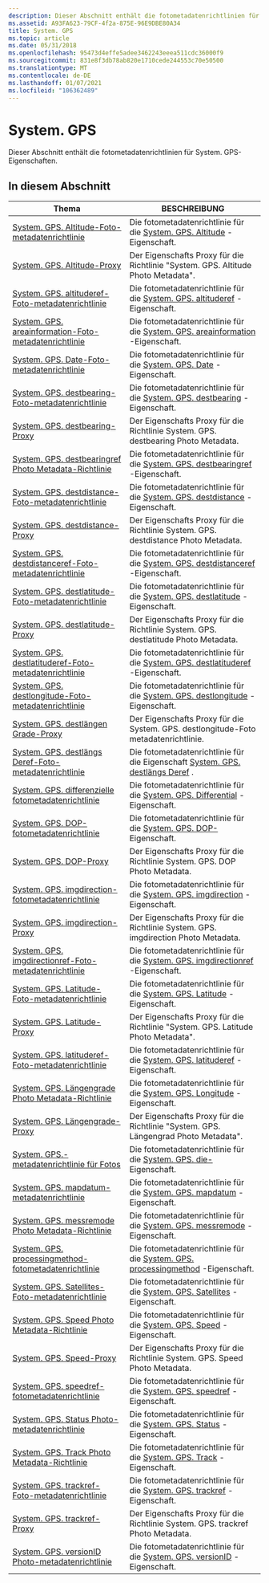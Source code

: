 ```yaml
---
description: Dieser Abschnitt enthält die fotometadatenrichtlinien für System. GPS-Eigenschaften.
ms.assetid: A93FA623-79CF-4f2a-875E-96E9DBE80A34
title: System. GPS
ms.topic: article
ms.date: 05/31/2018
ms.openlocfilehash: 95473d4effe5adee3462243eeea511cdc36000f9
ms.sourcegitcommit: 831e8f3db78ab820e1710cede244553c70e50500
ms.translationtype: MT
ms.contentlocale: de-DE
ms.lasthandoff: 01/07/2021
ms.locfileid: "106362489"
---
```

# <a name="systemgps"></a>System. GPS

Dieser Abschnitt enthält die fotometadatenrichtlinien für System. GPS-Eigenschaften.

## <a name="in-this-section"></a>In diesem Abschnitt



| Thema                                                                                                          | BESCHREIBUNG                                                                                                                                        |
|----------------------------------------------------------------------------------------------------------------|----------------------------------------------------------------------------------------------------------------------------------------------------|
| [System. GPS. Altitude-Foto-metadatenrichtlinie](-wic-photoprop-system-gps-altitude.md)<br/>                 | Die fotometadatenrichtlinie für die [System. GPS. Altitude](../properties/props-system-gps-altitude.md) -Eigenschaft.<br/>         |
| [System. GPS. Altitude-Proxy](-wic-photoprop-system-gps-altitude-proxy.md)<br/>                           | Der Eigenschafts Proxy für die Richtlinie "System. GPS. Altitude Photo Metadata".<br/>                                                                   |
| [System. GPS. altituderef-Foto-metadatenrichtlinie](-wic-photoprop-system-gps-altituderef.md)<br/>           | Die fotometadatenrichtlinie für die [System. GPS. altituderef](../properties/props-system-gps-altituderef.md) -Eigenschaft.<br/>      |
| [System. GPS. areainformation-Foto-metadatenrichtlinie](-wic-photoprop-system-gps-areainformation.md)<br/>   | Die fotometadatenrichtlinie für die [System. GPS. areainformation](../properties/props-system-gps-areainformation.md) -Eigenschaft.<br/>  |
| [System. GPS. Date-Foto-metadatenrichtlinie](-wic-photoprop-system-gps-date.md)<br/>                         | Die fotometadatenrichtlinie für die [System. GPS. Date](../properties/props-system-gps-date.md) -Eigenschaft.<br/>             |
| [System. GPS. destbearing-Foto-metadatenrichtlinie](-wic-photoprop-system-gps-destbearing.md)<br/>           | Die fotometadatenrichtlinie für die [System. GPS. destbearing](../properties/props-system-gps-destbearing.md) -Eigenschaft.<br/>      |
| [System. GPS. destbearing-Proxy](-wic-photoprop-system-gps-destbearing-proxy.md)<br/>                     | Der Eigenschafts Proxy für die Richtlinie System. GPS. destbearing Photo Metadata.<br/>                                                                |
| [System. GPS. destbearingref Photo Metadata-Richtlinie](-wic-photoprop-system-gps-destbearingref.md)<br/>     | Die fotometadatenrichtlinie für die [System. GPS. destbearingref](../properties/props-system-gps-destbearingref.md) -Eigenschaft.<br/>   |
| [System. GPS. destdistance-Foto-metadatenrichtlinie](-wic-photoprop-system-gps-destdistance.md)<br/>         | Die fotometadatenrichtlinie für die [System. GPS. destdistance](../properties/props-system-gps-destdistance.md) -Eigenschaft.<br/>     |
| [System. GPS. destdistance-Proxy](-wic-photoprop-system-gps-destdistance-proxy.md)<br/>                   | Der Eigenschafts Proxy für die Richtlinie System. GPS. destdistance Photo Metadata.<br/>                                                               |
| [System. GPS. destdistanceref-Foto-metadatenrichtlinie](-wic-photoprop-system-gps-destdistanceref.md)<br/>   | Die fotometadatenrichtlinie für die [System. GPS. destdistanceref](../properties/props-system-gps-destdistanceref.md) -Eigenschaft.<br/>  |
| [System. GPS. destlatitude-Foto-metadatenrichtlinie](-wic-photoprop-system-gps-destlatitude.md)<br/>         | Die fotometadatenrichtlinie für die [System. GPS. destlatitude](../properties/props-system-gps-destlatitude.md) -Eigenschaft.<br/>     |
| [System. GPS. destlatitude-Proxy](-wic-photoprop-system-gps-destlatitude-proxy.md)<br/>                   | Der Eigenschafts Proxy für die Richtlinie System. GPS. destlatitude Photo Metadata.<br/>                                                               |
| [System. GPS. destlatituderef-Foto-metadatenrichtlinie](-wic-photoprop-system-gps-destlatituderef.md)<br/>   | Die fotometadatenrichtlinie für die [System. GPS. destlatituderef](../properties/props-system-gps-destlatituderef.md) -Eigenschaft.<br/>  |
| [System. GPS. destlongitude-Foto-metadatenrichtlinie](-wic-photoprop-system-gps-destlongitude.md)<br/>       | Die fotometadatenrichtlinie für die [System. GPS. destlongitude](../properties/props-system-gps-destlongitude.md) -Eigenschaft.<br/>    |
| [System. GPS. destlängen Grade-Proxy](-wic-photoprop-system-gps-destlongitude-proxy.md)<br/>                 | Der Eigenschafts Proxy für die System. GPS. destlongitude-Foto metadatenrichtlinie.<br/>                                                              |
| [System. GPS. destlängs Deref-Foto-metadatenrichtlinie](-wic-photoprop-system-gps-destlongituderef.md)<br/> | Die fotometadatenrichtlinie für die Eigenschaft [System. GPS. destlängs Deref](../properties/props-system-gps-destlongituderef.md) .<br/> |
| [System. GPS. differenzielle fotometadatenrichtlinie](-wic-photoprop-system-gps-differential.md)<br/>         | Die fotometadatenrichtlinie für die [System. GPS. Differential](../properties/props-system-gps-differential.md) -Eigenschaft.<br/>     |
| [System. GPS. DOP-fotometadatenrichtlinie](-wic-photoprop-system-gps-dop.md)<br/>                           | Die fotometadatenrichtlinie für die [System. GPS. DOP-](../properties/props-system-gps-dop.md) Eigenschaft.<br/>              |
| [System. GPS. DOP-Proxy](-wic-photoprop-system-gps-dop-proxy.md)<br/>                                     | Der Eigenschafts Proxy für die Richtlinie System. GPS. DOP Photo Metadata.<br/>                                                                        |
| [System. GPS. imgdirection-fotometadatenrichtlinie](-wic-photoprop-system-gps-imgdirection.md)<br/>         | Die fotometadatenrichtlinie für die [System. GPS. imgdirection](../properties/props-system-gps-imgdirection.md) -Eigenschaft.<br/>     |
| [System. GPS. imgdirection-Proxy](-wic-photoprop-system-gps-imgdirection-proxy.md)<br/>                   | Der Eigenschafts Proxy für die Richtlinie System. GPS. imgdirection Photo Metadata.<br/>                                                               |
| [System. GPS. imgdirectionref-Foto-metadatenrichtlinie](-wic-photoprop-system-gps-imgdirectionref.md)<br/>   | Die fotometadatenrichtlinie für die [System. GPS. imgdirectionref](../properties/props-system-gps-imgdirectionref.md) -Eigenschaft.<br/>  |
| [System. GPS. Latitude-Foto-metadatenrichtlinie](-wic-photoprop-system-gps-latitude.md)<br/>                 | Die fotometadatenrichtlinie für die [System. GPS. Latitude](../properties/props-system-gps-latitude.md) -Eigenschaft.<br/>         |
| [System. GPS. Latitude-Proxy](-wic-photoprop-system-gps-latitude-proxy.md)<br/>                           | Der Eigenschafts Proxy für die Richtlinie "System. GPS. Latitude Photo Metadata".<br/>                                                                   |
| [System. GPS. latituderef-Foto-metadatenrichtlinie](-wic-photoprop-system-gps-latituderef.md)<br/>           | Die fotometadatenrichtlinie für die [System. GPS. latituderef](../properties/props-system-gps-latitude.md) -Eigenschaft.<br/>      |
| [System. GPS. Längengrade Photo Metadata-Richtlinie](-wic-photoprop-system-gps-longitude.md)<br/>               | Die fotometadatenrichtlinie für die [System. GPS. Longitude](../properties/props-system-gps-longitude.md) -Eigenschaft.<br/>        |
| [System. GPS. Längengrade-Proxy](-wic-photoprop-system-gps-longitude-proxy.md)<br/>                         | Der Eigenschafts Proxy für die Richtlinie "System. GPS. Längengrad Photo Metadata".<br/>                                                                  |
| [System. GPS.-metadatenrichtlinie für Fotos](-wic-photoprop-system-gps-longituderef.md)<br/>         | Die fotometadatenrichtlinie für die [System. GPS. die-](../properties/props-system-gps-longituderef.md) Eigenschaft.<br/>     |
| [System. GPS. mapdatum-metadatenrichtlinie](-wic-photoprop-system-gps-mapdatum.md)<br/>                 | Die fotometadatenrichtlinie für die [System. GPS. mapdatum](../properties/props-system-gps-mapdatum.md) -Eigenschaft.<br/>         |
| [System. GPS. messremode Photo Metadata-Richtlinie](-wic-photoprop-system-gps-measuremode.md)<br/>           | Die fotometadatenrichtlinie für die [System. GPS. messremode](../properties/props-system-gps-measuremode.md) -Eigenschaft.<br/>      |
| [System. GPS. processingmethod-fotometadatenrichtlinie](-wic-photoprop-system-gps-processingmethod.md)<br/> | Die fotometadatenrichtlinie für die [System. GPS. processingmethod](../properties/props-system-gps-processingmethod.md) -Eigenschaft.<br/> |
| [System. GPS. Satellites-Foto-metadatenrichtlinie](-wic-photoprop-system-gps-satellites.md)<br/>             | Die fotometadatenrichtlinie für die [System. GPS. Satellites](../properties/props-system-gps-satellites.md) -Eigenschaft.<br/>       |
| [System. GPS. Speed Photo Metadata-Richtlinie](-wic-photoprop-system-gps-speed.md)<br/>                       | Die fotometadatenrichtlinie für die [System. GPS. Speed](../properties/props-system-gps-speed.md) -Eigenschaft.<br/>            |
| [System. GPS. Speed-Proxy](-wic-photoprop-system-gps-speed-proxy.md)<br/>                                 | Der Eigenschafts Proxy für die Richtlinie System. GPS. Speed Photo Metadata.<br/>                                                                      |
| [System. GPS. speedref-fotometadatenrichtlinie](-wic-photoprop-system-gps-speedref.md)<br/>                 | Die fotometadatenrichtlinie für die [System. GPS. speedref](../properties/props-system-gps-speedref.md) -Eigenschaft.<br/>         |
| [System. GPS. Status Photo-metadatenrichtlinie](-wic-photoprop-system-gps-status.md)<br/>                     | Die fotometadatenrichtlinie für die [System. GPS. Status](../properties/props-system-gps-status.md) -Eigenschaft.<br/>           |
| [System. GPS. Track Photo Metadata-Richtlinie](-wic-photoprop-system-gps-track.md)<br/>                       | Die fotometadatenrichtlinie für die [System. GPS. Track](../properties/props-system-gps-track.md) -Eigenschaft.<br/>            |
| [System. GPS. trackref-Foto-metadatenrichtlinie](-wic-photoprop-system-gps-trackref.md)<br/>                 | Die fotometadatenrichtlinie für die [System. GPS. trackref](../properties/props-system-gps-trackref.md) -Eigenschaft.<br/>         |
| [System. GPS. trackref-Proxy](-wic-photoprop-system-gps-trackref-proxy.md)<br/>                           | Der Eigenschafts Proxy für die Richtlinie System. GPS. trackref Photo Metadata.<br/>                                                                   |
| [System. GPS. versionID Photo-metadatenrichtlinie](-wic-photoprop-system-gps-versionid.md)<br/>               | Die fotometadatenrichtlinie für die [System. GPS. versionID](../properties/props-system-gps-versionid.md) -Eigenschaft.<br/>        |



 

 

 
